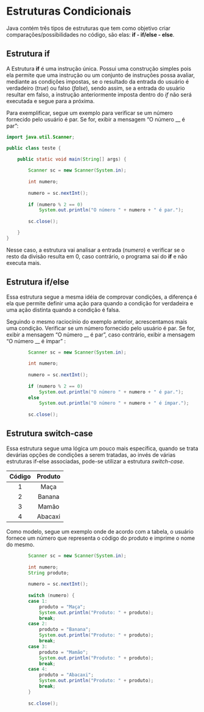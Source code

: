 # Estruturas Condicionais

Java contém três tipos de estruturas que tem como objetivo criar comparações/possibilidades no código, são elas: **if - if/else - else**. 

## Estrutura if

A Estrutura **if** é uma instrução única. Possui uma construção simples pois ela permite que uma instrução 
ou um conjunto de instruções possa avaliar, mediante as condições impostas, se o resultado da entrada do usuário é verdadeiro (_true_) ou 
falso (_false_), sendo assim, se a entrada do usuário resultar em falso, a instrução anteriormente imposta dentro do *if* não será executada e segue para a próxima.

Para exemplificar, segue um exemplo para verificar se um número fornecido pelo usuário é par. Se for, exibir a mensagem “O número __ é par”:

```java
import java.util.Scanner;

public class teste {

	public static void main(String[] args) {
		
		Scanner sc = new Scanner(System.in);
		
		int numero;
		
		numero = sc.nextInt();
		
		if (numero % 2 == 0)
			System.out.println("O número " + numero + " é par.");
      
		sc.close();

	}
}
```
Nesse caso, a estrutura vai analisar a entrada (*numero*) e verificar se o resto da divisão resulta em 0, caso contrário, o programa sai do **if** e não executa mais.

## Estrutura if/else

Essa estrutura segue a mesma idéia de comprovar condições, a diferença é ela que permite definir uma ação para quando a condição for verdadeira e 
uma ação distinta quando a condição é falsa.

Seguindo o mesmo raciocínio do exemplo anterior, acrescentamos mais uma condição. Verificar se um número fornecido pelo usuário é par.
Se for, exibir a mensagem “O número __ é par”, caso contrário, exibir a mensagem “O número __ é ímpar” :

```java
		Scanner sc = new Scanner(System.in);
		
		int numero;
		
		numero = sc.nextInt();
		
		if (numero % 2 == 0)
			System.out.println("O número " + numero + " é par.");
		else 
			System.out.println("O número " + numero + " é ímpar.");
      
		sc.close();
```

## Estrutura switch-case

Essa estrutura segue uma lógica um pouco mais específica, quando se trata devárias opções de condições a serem tratadas, ao invés de várias estruturas if-else
associadas, pode-se utilizar a estrutura *switch-case*.

|  Código  |   Produto     |   
| :------: | :-----------: |
|    1     |     Maça      | 
|    2     |    Banana     | 
|    3     |    Mamão      | 
|    4     |   Abacaxi     | 

Como modelo, segue um exemplo onde de acordo com a tabela, o usuário fornece um número que representa o código do produto e imprime o nome do mesmo.

```java
		Scanner sc = new Scanner(System.in);
		
		int numero;
		String produto;
		
		numero = sc.nextInt();
		
		switch (numero) {
		case 1:
			produto = "Maça";
			System.out.println("Produto: " + produto);
			break;
		case 2:
			produto = "Banana";
			System.out.println("Produto: " + produto);
			break;
		case 3:
			produto = "Mamão";
			System.out.println("Produto: " + produto);
			break;
		case 4:
			produto = "Abacaxi";
			System.out.println("Produto: " + produto);
			break;
		}
	
		sc.close();
```





